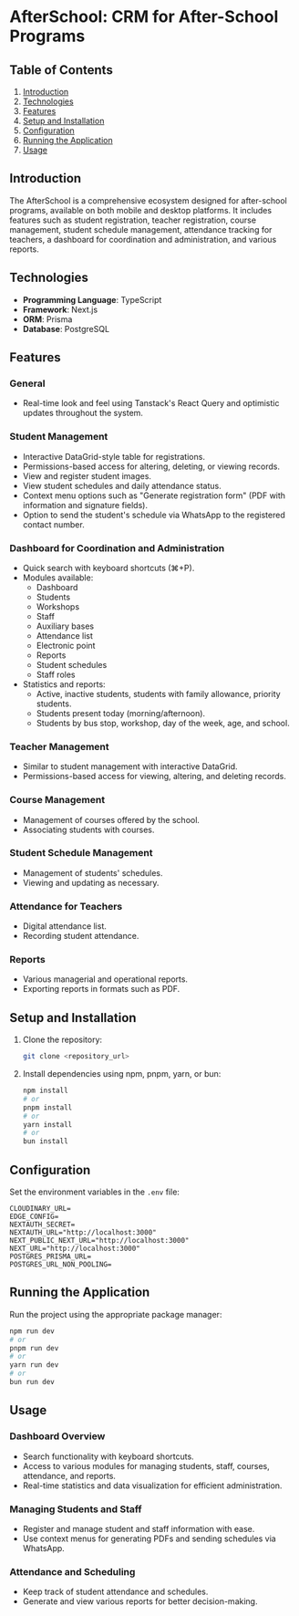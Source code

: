 # AfterSchool: CRM for After-School Programs

## Table of Contents

1. [Introduction](#introduction)
2. [Technologies](#technologies)
3. [Features](#features)
4. [Setup and Installation](#setup-and-installation)
5. [Configuration](#configuration)
6. [Running the Application](#running-the-application)
7. [Usage](#usage)

## Introduction

The AfterSchool is a comprehensive ecosystem designed for after-school programs, available on both mobile and desktop platforms. It includes features such as student registration, teacher registration, course management, student schedule management, attendance tracking for teachers, a dashboard for coordination and administration, and various reports.

## Technologies

- **Programming Language**: TypeScript
- **Framework**: Next.js
- **ORM**: Prisma
- **Database**: PostgreSQL

## Features

### General

- Real-time look and feel using Tanstack's React Query and optimistic updates throughout the system.

### Student Management

- Interactive DataGrid-style table for registrations.
- Permissions-based access for altering, deleting, or viewing records.
- View and register student images.
- View student schedules and daily attendance status.
- Context menu options such as "Generate registration form" (PDF with information and signature fields).
- Option to send the student's schedule via WhatsApp to the registered contact number.

### Dashboard for Coordination and Administration

- Quick search with keyboard shortcuts (⌘+P).
- Modules available:
  - Dashboard
  - Students
  - Workshops
  - Staff
  - Auxiliary bases
  - Attendance list
  - Electronic point
  - Reports
  - Student schedules
  - Staff roles
- Statistics and reports:
  - Active, inactive students, students with family allowance, priority students.
  - Students present today (morning/afternoon).
  - Students by bus stop, workshop, day of the week, age, and school.

### Teacher Management

- Similar to student management with interactive DataGrid.
- Permissions-based access for viewing, altering, and deleting records.

### Course Management

- Management of courses offered by the school.
- Associating students with courses.

### Student Schedule Management

- Management of students' schedules.
- Viewing and updating as necessary.

### Attendance for Teachers

- Digital attendance list.
- Recording student attendance.

### Reports

- Various managerial and operational reports.
- Exporting reports in formats such as PDF.

## Setup and Installation

1. Clone the repository:
   ```bash
   git clone <repository_url>
   ```
2. Install dependencies using npm, pnpm, yarn, or bun:
   ```bash
   npm install
   # or
   pnpm install
   # or
   yarn install
   # or
   bun install
   ```

## Configuration

Set the environment variables in the `.env` file:
```env
CLOUDINARY_URL=
EDGE_CONFIG=
NEXTAUTH_SECRET=
NEXTAUTH_URL="http://localhost:3000"
NEXT_PUBLIC_NEXT_URL="http://localhost:3000"
NEXT_URL="http://localhost:3000"
POSTGRES_PRISMA_URL=
POSTGRES_URL_NON_POOLING=
```

## Running the Application

Run the project using the appropriate package manager:
```bash
npm run dev
# or
pnpm run dev
# or
yarn run dev
# or
bun run dev
```

## Usage

### Dashboard Overview

- Search functionality with keyboard shortcuts.
- Access to various modules for managing students, staff, courses, attendance, and reports.
- Real-time statistics and data visualization for efficient administration.

### Managing Students and Staff

- Register and manage student and staff information with ease.
- Use context menus for generating PDFs and sending schedules via WhatsApp.

### Attendance and Scheduling

- Keep track of student attendance and schedules.
- Generate and view various reports for better decision-making.